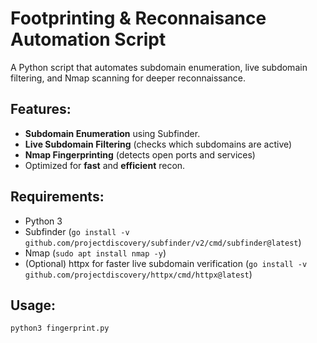 # Footprinting & Reconnaisance Automation Script

A Python script that automates subdomain enumeration, live subdomain filtering, and Nmap scanning for deeper reconnaissance.  

## Features:
- **Subdomain Enumeration** using Subfinder.  
- **Live Subdomain Filtering** (checks which subdomains are active)  
- **Nmap Fingerprinting** (detects open ports and services)  
- Optimized for **fast** and **efficient** recon.  

## Requirements:
- Python 3
- Subfinder (`go install -v github.com/projectdiscovery/subfinder/v2/cmd/subfinder@latest`)
- Nmap (`sudo apt install nmap -y`)
- (Optional) httpx for faster live subdomain verification (`go install -v github.com/projectdiscovery/httpx/cmd/httpx@latest`)

## Usage:
```bash
python3 fingerprint.py
